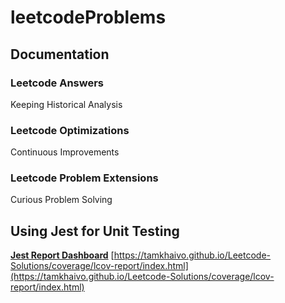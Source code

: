 # leetcodeProblems

## Documentation

### Leetcode Answers

Keeping Historical Analysis

### Leetcode Optimizations

Continuous Improvements

### Leetcode Problem Extensions

Curious Problem Solving

## Using Jest for Unit Testing

[**Jest Report Dashboard**](https://tamkhaivo.github.io/Leetcode-Solutions/)
[https://tamkhaivo.github.io/Leetcode-Solutions/coverage/lcov-report/index.html](https://tamkhaivo.github.io/Leetcode-Solutions/coverage/lcov-report/index.html)
